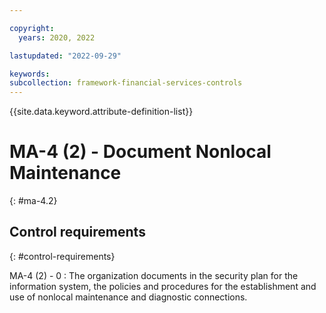 ```yaml
---

copyright:
  years: 2020, 2022

lastupdated: "2022-09-29"

keywords: 
subcollection: framework-financial-services-controls
---
```


{{site.data.keyword.attribute-definition-list}}

               
# MA-4 (2) - Document Nonlocal Maintenance
{: #ma-4.2}

## Control requirements
{: #control-requirements}

MA-4 (2) - 0
    : The organization documents in the security plan for the information system, the policies and procedures for the establishment and use of nonlocal maintenance and diagnostic connections.



